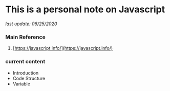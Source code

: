 # This is a personal note on Javascript

*last update: 06/25/2020*

### Main Reference

1. [https://javascript.info/](https://javascript.info/)



### current content

* Introduction
* Code Structure
* Variable

